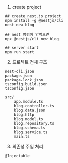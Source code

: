 1. create project
```shell
## create nest.js project
npm install -g @nestjs/cli
nest new blog

## nest 명령어 안먹으면
npx @nestjs/cli new blog

## server start
npm run start
```
2. 프로젝트 전체 구조
```
nest-cli.json
package.json
package-lock.json
tsconfig.build.json
tsconfig.json

src/
    app.module.ts
    blog.controller.ts
    blog.data.json
    blog.http
    blog.model.ts
    blog.repository.ts
    blog.schema.ts
    blog.service.ts
    main.ts
```
3. 의존성 주입 처리
```typescript
@Injectable
```